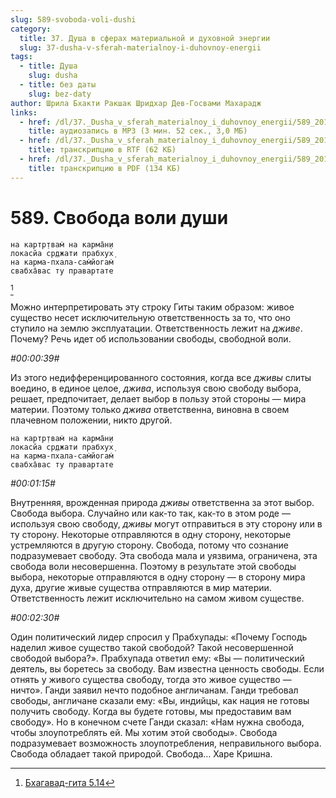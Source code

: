 ```yaml
---
slug: 589-svoboda-voli-dushi
category:
  title: 37. Душа в сферах материальной и духовной энергии
  slug: 37-dusha-v-sferah-materialnoy-i-duhovnoy-energii
tags:
  - title: Душа
    slug: dusha
  - title: без даты
    slug: bez-daty
author: Шрила Бхакти Ракшак Шридхар Дев-Госвами Махарадж
links:
  - href: /dl/37._Dusha_v_sferah_materialnoy_i_duhovnoy_energii/589_2012.07.25.16_ShridharMj_Svoboda_voli_dushi.mp3
    title: аудиозапись в MP3 (3 мин. 52 сек., 3,0 МБ)
  - href: /dl/37._Dusha_v_sferah_materialnoy_i_duhovnoy_energii/589_2012.07.25.16_ShridharMj_Svoboda_voli_dushi.rtf
    title: транскрипцию в RTF (62 КБ)
  - href: /dl/37._Dusha_v_sferah_materialnoy_i_duhovnoy_energii/589_2012.07.25.16_ShridharMj_Svoboda_voli_dushi.pdf
    title: транскрипцию в PDF (134 КБ)
---
```


# 589. Свобода воли души

    на картр̣твам̇ на карма̄н̣и
    локасйа ср̣джати прабхух̣
    на карма-пхала-сам̇йогам̇
    свабха̄вас ту правартате
[^_ftn1]

Можно интерпретировать эту строку Гиты таким образом: живое существо несет исключительную ответственность за то, что оно ступило на землю эксплуатации. Ответственность лежит на *дживе*. Почему? Речь идет об использовании свободы, свободной воли.

*#00:00:39#*

Из этого недифференцированного состояния, когда все *дживы* слиты воедино, в единое целое, *джива*, используя свою свободу выбора, решает, предпочитает, делает выбор в пользу этой стороны — мира материи. Поэтому только *джива* ответственна, виновна в своем плачевном положении, никто другой.

    на картр̣твам̇ на карма̄н̣и
    локасйа ср̣джати прабхух̣
    на карма-пхала-сам̇йогам̇
    свабха̄вас ту правартате

*#00:01:15#*

Внутренняя, врожденная природа *дживы* ответственна за этот выбор. Свобода выбора. Случайно или как-то так, как-то в этом роде — используя свою свободу, *дживы* могут отправиться в эту сторону или в ту сторону. Некоторые отправляются в одну сторону, некоторые устремляются в другую сторону. Свобода, потому что сознание подразумевает свободу. Эта свобода мала и уязвима, ограничена, эта свобода воли несовершенна. Поэтому в результате этой свободы выбора, некоторые отправляются в одну сторону — в сторону мира духа, другие живые существа отправляются в мир материи. Ответственность лежит исключительно на самом живом существе.

*#00:02:30#*

Один политический лидер спросил у Прабхупады: «Почему Господь наделил живое существо такой свободой? Такой несовершенной свободой выбора?». Прабхупада ответил ему: «Вы — политический деятель, вы боретесь за свободу. Вам известна ценность свободы. Если отнять у живого существа свободу, тогда это живое существо — ничто». Ганди заявил нечто подобное англичанам. Ганди требовал свободы, англичане сказали ему: «Вы, индийцы, как нация не готовы получить свободу. Когда вы будете готовы, мы предоставим вам свободу». Но в конечном счете Ганди сказал: «Нам нужна свобода, чтобы злоупотреблять ей. Мы хотим этой свободы». Свобода подразумевает возможность злоупотребления, неправильного выбора. Свобода обладает такой природой. Свобода… Харе Кришна.



[^_ftn1]: [Бхагавад-гита 5.14](../notes/bhagavad-gita/bhagavad-gita-5-14.md)
